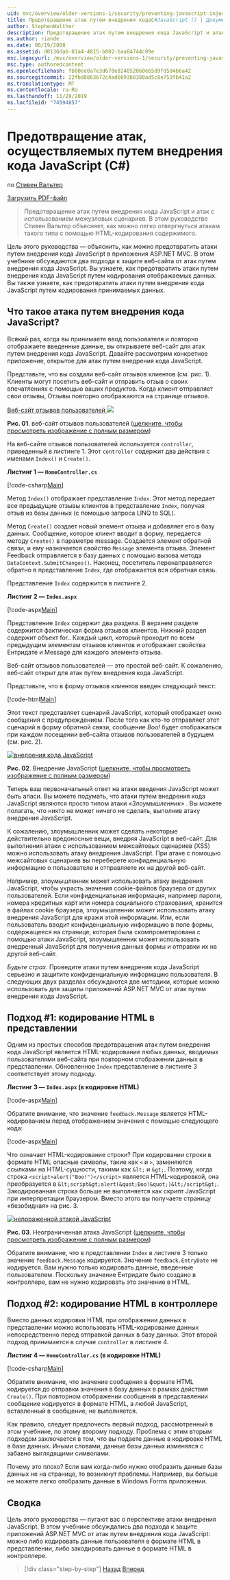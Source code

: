 ```yaml
---
uid: mvc/overview/older-versions-1/security/preventing-javascript-injection-attacks-cs
title: Предотвращение атак путем внедрения кодаC#JavaScript () | Документация Майкрософт
author: StephenWalther
description: Предотвращение атак путем внедрения кода JavaScript и атак с использованием межузловых сценариев. В этом руководстве Стивен Вальтер объясняет, как можно легко отменять...
ms.author: riande
ms.date: 08/19/2008
ms.assetid: d0136da6-81a4-4815-b002-baa84744c09e
msc.legacyurl: /mvc/overview/older-versions-1/security/preventing-javascript-injection-attacks-cs
msc.type: authoredcontent
ms.openlocfilehash: fb00ee8a7e3d678e824052060eb5d9fd5d4b6a42
ms.sourcegitcommit: 22fbd8863672c4ad6693b8388ad5c8e753fb41a2
ms.translationtype: MT
ms.contentlocale: ru-RU
ms.lasthandoff: 11/28/2019
ms.locfileid: "74594857"
---
```

# <a name="preventing-javascript-injection-attacks-c"></a>Предотвращение атак, осуществляемых путем внедрения кода JavaScript (C#)

по [Стивен Вальтер](https://github.com/StephenWalther)

[Загрузить PDF-файл](https://download.microsoft.com/download/8/4/8/84843d8d-1575-426c-bcb5-9d0c42e51416/ASPNET_MVC_Tutorial_06_CS.pdf)

> Предотвращение атак путем внедрения кода JavaScript и атак с использованием межузловых сценариев. В этом руководстве Стивен Вальтер объясняет, как можно легко отвергнуться атакам такого типа с помощью HTML-кодирования содержимого.

Цель этого руководства — объяснить, как можно предотвратить атаки путем внедрения кода JavaScript в приложения ASP.NET MVC. В этом учебнике обсуждаются два подхода к защите веб-сайта от атак путем внедрения кода JavaScript. Вы узнаете, как предотвратить атаки путем внедрения кода JavaScript путем кодирования отображаемых данных. Вы также узнаете, как предотвратить атаки путем внедрения кода JavaScript путем кодирования принимаемых данных.

## <a name="what-is-a-javascript-injection-attack"></a>Что такое атака путем внедрения кода JavaScript?

Всякий раз, когда вы принимаете ввод пользователя и повторно отображаете введенные данные, вы открываете веб-сайт для атак путем внедрения кода JavaScript. Давайте рассмотрим конкретное приложение, открытое для атак путем внедрения кода JavaScript.

Представьте, что вы создали веб-сайт отзывов клиентов (см. рис. 1). Клиенты могут посетить веб-сайт и отправить отзыв о своих впечатлениях с помощью ваших продуктов. Когда клиент отправляет свои отзывы, Отзывы повторно отображаются на странице отзывов.

[Веб-сайт отзывов пользователей ![](preventing-javascript-injection-attacks-cs/_static/image2.png)](preventing-javascript-injection-attacks-cs/_static/image1.png)

**Рис. 01**. веб-сайт отзывов пользователей ([щелкните, чтобы просмотреть изображение с полным размером](preventing-javascript-injection-attacks-cs/_static/image3.png))

На веб-сайте отзывов пользователей используется `controller`, приведенный в листинге 1. Этот `controller` содержит два действия с именами `Index()` и `Create()`.

**Листинг 1 — `HomeController.cs`**

[!code-csharp[Main](preventing-javascript-injection-attacks-cs/samples/sample1.cs)]

Метод `Index()` отображает представление `Index`. Этот метод передает все предыдущие отзывы клиентов в представление `Index`, получая отзыв из базы данных (с помощью запроса LINQ to SQL).

Метод `Create()` создает новый элемент отзыва и добавляет его в базу данных. Сообщение, которое клиент вводит в форму, передается методу `Create()` в параметре message. Создается элемент обратной связи, и ему назначается свойство `Message` элемента отзыва. Элемент Feedback отправляется в базу данных с помощью вызова метода `DataContext.SubmitChanges()`. Наконец, посетитель перенаправляется обратно в представление `Index`, где отображается вся обратная связь.

Представление `Index` содержится в листинге 2.

**Листинг 2 — `Index.aspx`**

[!code-aspx[Main](preventing-javascript-injection-attacks-cs/samples/sample2.aspx)]

Представление `Index` содержит два раздела. В верхнем разделе содержится фактическая форма отзывов клиентов. Нижний раздел содержит объект for.. Каждый цикл, который проходит по всем предыдущим элементам отзывов клиентов и отображает свойства Ентридате и Message для каждого элемента отзыва.

Веб-сайт отзывов пользователей — это простой веб-сайт. К сожалению, веб-сайт открыт для атак путем внедрения кода JavaScript.

Представьте, что в форму отзывов клиентов введен следующий текст:

[!code-html[Main](preventing-javascript-injection-attacks-cs/samples/sample3.html)]

Этот текст представляет сценарий JavaScript, который отображает окно сообщения с предупреждением. После того как кто-то отправляет этот сценарий в форму обратной связи, сообщение <em>Boo!</em> будет отображаться при каждом посещении веб-сайта отзывов пользователей в будущем (см. рис. 2).

[![внедрения кода JavaScript](preventing-javascript-injection-attacks-cs/_static/image5.png)](preventing-javascript-injection-attacks-cs/_static/image4.png)

**Рис. 02**. Внедрение JavaScript ([щелкните, чтобы просмотреть изображение с полным размером](preventing-javascript-injection-attacks-cs/_static/image6.png))

Теперь ваш первоначальный ответ на атаки введения JavaScript может быть апаси. Вы можете подумать, что атаки путем внедрения кода JavaScript являются просто типом атаки *«Злоумышленник»* . Вы можете полагать, что никто не может ничего не сделать, выполнив атаку внедрения JavaScript.

К сожалению, злоумышленник может сделать некоторые действительно вредоносные вещи, внедряя JavaScript в веб-сайт. Для выполнения атаки с использованием межсайтовых сценариев (XSS) можно использовать атаку внедрения JavaScript. При атаке с помощью межсайтовых сценариев вы переберете конфиденциальную информацию о пользователе и отправляете их на другой веб-сайт.

Например, злоумышленник может использовать атаку внедрения JavaScript, чтобы украсть значения cookie-файлов браузера от других пользователей. Если конфиденциальная информация, например пароли, номера кредитных карт или номера социального страхования, хранится в файлах cookie браузера, злоумышленник может использовать атаку внедрения JavaScript для кражи этой информации. Или, если пользователь вводит конфиденциальную информацию в поле формы, содержащееся на странице, которая была скомпрометирована с помощью атаки JavaScript, злоумышленник может использовать внедренный JavaScript для получения данных формы и отправки их на другой веб-сайт.

*Будьте страх*. Проведите атаки путем внедрения кода JavaScript серьезно и защитите конфиденциальную информацию пользователя. В следующих двух разделах обсуждаются две методики, которые можно использовать для защиты приложений ASP.NET MVC от атак путем внедрения кода JavaScript.

## <a name="approach-1-html-encode-in-the-view"></a>Подход #1: кодирование HTML в представлении

Одним из простых способов предотвращения атак путем внедрения кода JavaScript является HTML-кодирование любых данных, вводимых пользователями веб-сайта при повторном отображении данных в представлении. Обновленное `Index` представление в листинге 3 соответствует этому подходу.

**Листинг 3 — `Index.aspx` (в кодировке HTML)**

[!code-aspx[Main](preventing-javascript-injection-attacks-cs/samples/sample4.aspx)]

Обратите внимание, что значение `feedback.Message` является HTML-кодированием перед отображением значения с помощью следующего кода:

[!code-aspx[Main](preventing-javascript-injection-attacks-cs/samples/sample5.aspx)]

Что означает HTML-кодирование строки? При кодировании строки в формате HTML опасные символы, такие как `<` и `>`, заменяются ссылками на HTML-сущности, такими как `&lt;` и `&gt;`. Поэтому, когда строка `<script>alert("Boo!")</script>` является HTML-кодировкой, она преобразуется в `&lt;script&gt;alert(&quot;Boo!&quot;)&lt;/script&gt;`. Закодированная строка больше не выполняется как скрипт JavaScript при интерпретации браузером. Вместо этого вы получаете страницу «безобидная» на рис. 3.

[![непораженной атакой JavaScript](preventing-javascript-injection-attacks-cs/_static/image8.png)](preventing-javascript-injection-attacks-cs/_static/image7.png)

**Рис. 03**. Неограниченная атака JavaScript ([щелкните, чтобы просмотреть изображение с полным размером](preventing-javascript-injection-attacks-cs/_static/image9.png))

Обратите внимание, что в представлении `Index` в листинге 3 только значение `feedback.Message` кодируется. Значение `feedback.EntryDate` не кодируется. Вам нужно только кодировать данные, введенные пользователем. Поскольку значение Ентридате было создано в контроллере, вам не нужно кодировать это значение в HTML.

## <a name="approach-2-html-encode-in-the-controller"></a>Подход #2: кодирование HTML в контроллере

Вместо данных кодировки HTML при отображении данных в представлении можно использовать HTML-кодирование данных непосредственно перед отправкой данных в базу данных. Этот второй подход принимается в случае `controller` в листинге 4.

**Листинг 4 — `HomeController.cs` (в кодировке HTML)**

[!code-csharp[Main](preventing-javascript-injection-attacks-cs/samples/sample6.cs)]

Обратите внимание, что значение сообщения в формате HTML кодируется до отправки значения в базу данных в рамках действия `Create()`. При повторном отображении сообщения в представлении сообщение кодируется в формате HTML, а любой JavaScript, вставленный в сообщение, не выполняется.

Как правило, следует предпочесть первый подход, рассмотренный в этом учебнике, по этому второму подходу. Проблема с этим вторым подходом заключается в том, что вы подаете данные в кодировке HTML в базе данных. Иными словами, данные базы данных изменялся с забавно выглядящими символами.

Почему это плохо? Если вам когда-либо нужно отобразить данные базы данных не на странице, то возникнут проблемы. Например, вы больше не можете легко отобразить данные в Windows Forms приложении.

## <a name="summary"></a>Сводка

Цель этого руководства — пугают вас о перспективе атаки внедрения JavaScript. В этом учебнике обсуждались два подхода к защите приложений ASP.NET MVC от атак путем внедрения кода JavaScript: можно либо кодировать данные пользователя в формате HTML в представлении, либо закодировать данные в формате HTML в контроллере.

> [!div class="step-by-step"]
> [Назад](authenticating-users-with-windows-authentication-cs.md)
> [Вперед](authenticating-users-with-forms-authentication-vb.md)
